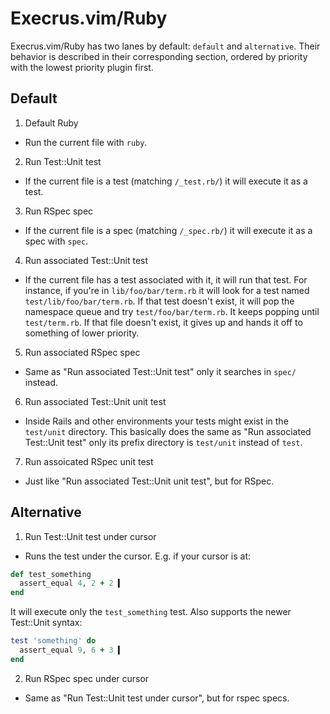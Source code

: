 # Execrus.vim/Ruby

Execrus.vim/Ruby has two lanes by default: `default` and `alternative`. Their
behavior is described in their corresponding section, ordered by priority with
the lowest priority plugin first.

## Default

1. Default Ruby
  - Run the current file with `ruby`.
2. Run Test::Unit test
  - If the current file is a test (matching `/_test.rb/`) it will execute it as
    a test.
3. Run RSpec spec
  - If the current file is a spec (matching `/_spec.rb/`) it will execute it as
    a spec with `spec`.
4. Run associated Test::Unit test
  - If the current file has a test associated with it, it will run that
    test. For instance, if you're in `lib/foo/bar/term.rb` it will look for a
    test named `test/lib/foo/bar/term.rb`. If that test doesn't exist, it will
    pop the namespace queue and try `test/foo/bar/term.rb`. It keeps popping
    until `test/term.rb`. If that file doesn't exist, it gives up and hands it
    off to something of lower priority.
5. Run associated RSpec spec
  - Same as "Run associated Test::Unit test" only it searches in `spec/`
    instead.
6. Run associated Test::Unit unit test
  - Inside Rails and other environments your tests might exist in the
    `test/unit` directory. This basically does the same as "Run associated
    Test::Unit test" only its prefix directory is `test/unit` instead of `test`.
7. Run assoicated RSpec unit test
  - Just like "Run associated Test::Unit unit test", but for RSpec.

## Alternative

1. Run Test::Unit test under cursor
  - Runs the test under the cursor. E.g. if your cursor is at:
  ```ruby
  def test_something
    assert_equal 4, 2 + 2 ▍
  end
  ```
  It will execute only the `test_something` test. Also supports the newer
  Test::Unit syntax:
  ```ruby
  test 'something' do
    assert_equal 9, 6 + 3 ▍
  end
  ```
2. Run RSpec spec under cursor
  - Same as "Run Test::Unit test under cursor", but for rspec specs.
